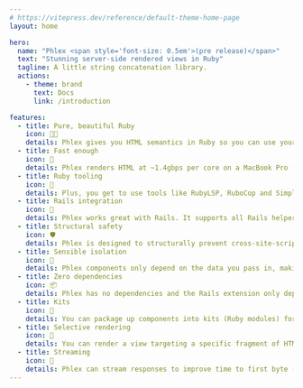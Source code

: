 ```yaml
---
# https://vitepress.dev/reference/default-theme-home-page
layout: home

hero:
  name: "Phlex <span style='font-size: 0.5em'>(pre release)</span>"
  text: "Stunning server-side rendered views in Ruby"
  tagline: A little string concatenation library.
  actions:
    - theme: brand
      text: Docs
      link: /introduction

features:
  - title: Pure, beautiful Ruby
    icon: 🧑‍🍳
    details: Phlex gives you HTML semantics in Ruby so you can use your existing skills designing object-oriented views.
  - title: Fast enough
    icon: 🚀
    details: Phlex renders HTML at ~1.4gbps per core on a MacBook Pro (M3 Max) and it doesn't slow exponentially the more components you extract.
  - title: Ruby tooling
    icon: 🧰
    details: Plus, you get to use tools like RubyLSP, RuboCop and SimpleCov.
  - title: Rails integration
    icon: 🚂
    details: Phlex works great with Rails. It supports all Rails helpers and plays nicely with ERB, ViewComponent, Stimulus, Turbo and Tailwind.
  - title: Structural safety
    icon: 🛡️
    details: Phlex is designed to structurally prevent cross-site-scripting (XSS) attacks.
  - title: Sensible isolation
    icon: 🧪
    details: Phlex components only depend on the data you pass in, making them easier to test and reuse.
  - title: Zero dependencies
    icon: 📦
    details: Phlex has no dependencies and the Rails extension only depends on Rails itself.
  - title: Kits
    icon: 🎒
    details: You can package up components into kits (Ruby modules) for easy reuse across projects.
  - title: Selective rendering
    icon: 🔎
    details: You can render a view targeting a specific fragment of HTML. Phlex only does the work to render just the parts you want.
  - title: Streaming
    icon: 🌊
    details: Phlex can stream responses to improve time to first byte (TTFB). In some cases users can see the first static content before the database has even responded.
---
```

